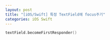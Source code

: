 ```yaml
---
layout: post
title: "[iOS/Swift] 특정 TextField에 focus주기"
categories: iOS Swift
---
```



```swift
textField.becomeFirstResponder()
```
